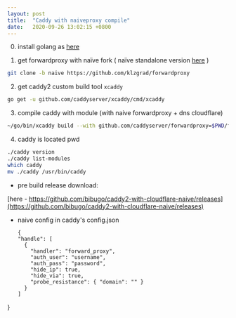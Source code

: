 ```yaml
---
layout: post
title:  "Caddy with naiveproxy compile"
date:   2020-09-26 13:02:15 +0800
---
```


0. install golang
as [here](https://www.geefire.eu.org/2020/09/20/install-golang-in-debian-10.html)


1. get forwardproxy with naïve fork ( naïve standalone version [here](https://github.com/klzgrad/naiveproxy) )
```bash
git clone -b naive https://github.com/klzgrad/forwardproxy
```


2. get caddy2 custom build tool `xcaddy`
```bash
go get -u github.com/caddyserver/xcaddy/cmd/xcaddy
```


3. compile caddy with module (with naive forwardproxy + dns cloudflare)
```bash
~/go/bin/xcaddy build --with github.com/caddyserver/forwardproxy=$PWD/forwardproxy --with github.com/caddy-dns/cloudflare
```


4. caddy is located pwd
```bash
./caddy version
./caddy list-modules
which caddy
mv ./caddy /usr/bin/caddy
```


* pre build release download:

[here - https://github.com/bibugo/caddy2-with-cloudflare-naive/releases](https://github.com/bibugo/caddy2-with-cloudflare-naive/releases)


* naive config in caddy's config.json
  ```
  {
  "handle": [
    {
      "handler": "forward_proxy",
      "auth_user": "username",
      "auth_pass": "password",
      "hide_ip": true,
      "hide_via": true,
      "probe_resistance": { "domain": "" }
    }
  ]
}
```
